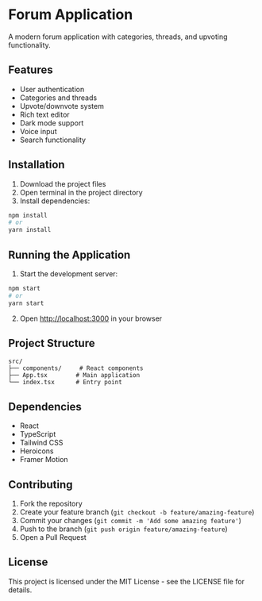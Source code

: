 # Forum Application

A modern forum application with categories, threads, and upvoting functionality.

## Features
- User authentication
- Categories and threads
- Upvote/downvote system
- Rich text editor
- Dark mode support
- Voice input
- Search functionality

## Installation

1. Download the project files
2. Open terminal in the project directory
3. Install dependencies:
```bash
npm install
# or
yarn install
```

## Running the Application

1. Start the development server:
```bash
npm start
# or
yarn start
```

2. Open [http://localhost:3000](http://localhost:3000) in your browser

## Project Structure
```
src/
├── components/     # React components
├── App.tsx        # Main application
└── index.tsx      # Entry point
```

## Dependencies
- React
- TypeScript
- Tailwind CSS
- Heroicons
- Framer Motion

## Contributing

1. Fork the repository
2. Create your feature branch (`git checkout -b feature/amazing-feature`)
3. Commit your changes (`git commit -m 'Add some amazing feature'`)
4. Push to the branch (`git push origin feature/amazing-feature`)
5. Open a Pull Request

## License

This project is licensed under the MIT License - see the LICENSE file for details. 
